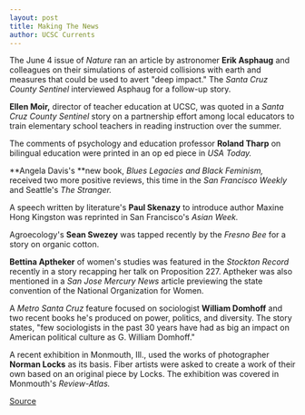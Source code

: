 ```yaml
---
layout: post
title: Making The News
author: UCSC Currents 
---
```


The June 4 issue of _Nature_ ran an article by astronomer **Erik Asphaug** and colleagues on their simulations of asteroid collisions with earth and measures that could be used to avert "deep impact." The _Santa Cruz County Sentinel_ interviewed Asphaug for a follow-up story.

**Ellen Moir,** director of teacher education at UCSC, was quoted in a _Santa Cruz County Sentinel_ story on a partnership effort among local educators to train elementary school teachers in reading instruction over the summer.

The comments of psychology and education professor **Roland Tharp** on bilingual education were printed in an op ed piece in _USA Today._

**Angela Davis's **new book, _Blues Legacies and Black Feminism,_ received two more positive reviews, this time in the _San Francisco Weekly_ and Seattle's _The Stranger._

A speech written by literature's **Paul Skenazy** to introduce author Maxine Hong Kingston was reprinted in San Francisco's _Asian Week._

Agroecology's **Sean Swezey** was tapped recently by the _Fresno Bee_ for a story on organic cotton.

**Bettina Aptheker** of women's studies was featured in the _Stockton Record_ recently in a story recapping her talk on Proposition 227. Aptheker was also mentioned in a _San Jose Mercury News_ article previewing the state convention of the National Organization for Women.

A _Metro Santa Cruz_ feature focused on sociologist **William Domhoff** and two recent books he's produced on power, politics, and diversity. The story states, "few sociologists in the past 30 years have had as big an impact on American political culture as G. William Domhoff."

A recent exhibition in Monmouth, Ill., used the works of photographer **Norman Locks** as its basis. Fiber artists were asked to create a work of their own based on an original piece by Locks. The exhibition was covered in Monmouth's _Review-Atlas._

[Source](http://www1.ucsc.edu/oncampus/currents/97-98/06-08/makenews.htm "Permalink to Making the News: 06-08-98")
